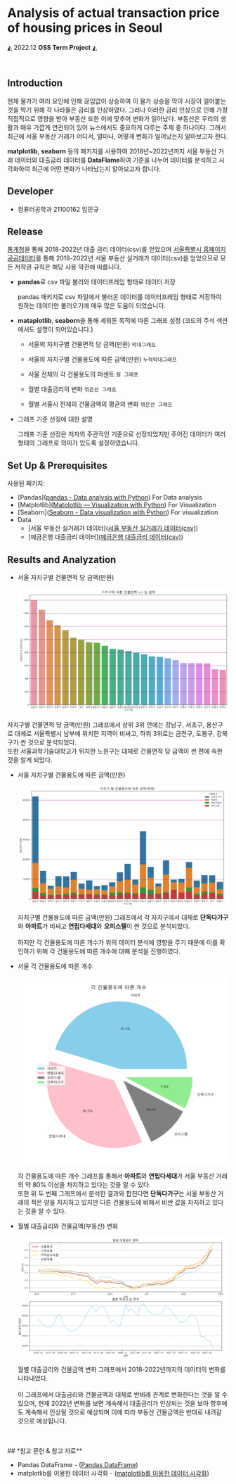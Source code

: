 # Analysis of actual transaction price of housing prices in Seoul




 ◭ 2022.12  **OSS Term Project**  ◭
 
 <br>
 
 ## **Introduction**
 
 현재 물가가 여러 요인에 인해 끊임없이 상승하여 이 물가 상승을 막아 시장이 얼어붙는 것을 막기 위해 각 나라들은 금리를 인상하였다.
 그러나 이러한 금리 인상으로 인해 가장 직접적으로 영향을 받아 부동산 또한 이에 맞추어 변화가 일어났다.
 부동산은 우리의 생활과 매우 가깝게 연관되어 있어 뉴스에서도 중요하게 다루는 주제 중 하나이다.
 그래서 최근에 서울 부동산 거래가 어디서, 얼마나, 어떻게 변화가 일어났는지 알아보고자 한다.  
 
 **matplotlib**, **seaborn** 등의 패키지를 사용하여 2018년~2022년까지 서울 부동산 거래 데이터와 대출금리 데이터를 **DataFlame**하여 기준을 나누어 데이터를 분석하고 시각화하여 최근에 어떤 변화가 나타났는지 알아보고자 합니다.
 
 ## **Developer**
 
 * 컴퓨터공학과 21100162 임민규

## **Release**

[통계청](https://kosis.kr/search/search.do?query=%EA%B8%88%EB%A6%AC)을 통해 2018-2022년 대출 금리 데이터(csv)를 얻었으며 [서울특별시 홈페이지 공공데이터](https://data.seoul.go.kr/dataList/OA-21275/S/1/datasetView.do)를 통해 2018-2022년 서울 부동산 실거래가 데이터(csv)를 얻었으므로 모든 저작권 규칙은 해당 사용 약관에 따릅니다.

* **pandas**로 csv 파일 불러와 데이터프레임 형태로 데이터 저장

  pandas 패키지로 csv 파일에서 불러온 데이터를 데이터프레임 형태로 저장하여 원하는 데이터만 불러오기에 매우 많은 도움이 되었습니다.

* **mataplotlib**, **seaborn**을 통해 세워둔 목적에 따른 그래프 설정
  (코드의 주석 섹션에서도 설명이 되어있습니다.)
  
  * 서울의 자치구별 건물면적 당 금액(만원) `막대그래프`

  * 서울의 자치구별 건물용도에 따른 금액(만원) `누적막대그래프`

  * 서울 전체의 각 건물용도의 퍼센트 `원 그래프`

  * 월별 대출금리의 변화 `꺾은선 그래프`

  * 월별 서울시 전체의 건물금액의 평균의 변화 `꺾은선 그래프`

* 그래프 기준 선정에 대한 설명
  
  그래프 기준 선정은 저자의 주관적인 기준으로 선정되었지만 주어진 데이터가 여러 형태의 그래프로 의미가 있도록 설정하였습니다.
  
## **Set Up & Prerequisites**

사용된 패키지:<br>

* [Pandas]([pandas - Data analysis with Python](https://pandas.pydata.org/)) For Data analysis
* [Matplotlib]([Matplotlib — Visualization with Python](https://matplotlib.org/)) For Visualization
* [Seaborn]([Seaborn - Data visualization with Python](https://seaborn.pydata.org/)) For visualization
* Data
   * [서울 부동산 실거래가 데이터]([서울 부동산 실거래가 데이터(csv)](https://data.seoul.go.kr/dataList/OA-21275/S/1/datasetView.do))
   * [예금은행 대출금리 데이터]([예금은행 대출금리 데이터(csv)](https://kosis.kr/search/search.do?query=%EA%B8%88%EB%A6%AC))
  
## **Results and Analyzation**
 
 * 서울 자치구별 건물면적 당 금액(만원)
 
   ![](./image/1.png)
  
  자치구별 건물면적 당 금액(만원) 그래프에서 상위 3위 안에는 강남구, 서초구, 용산구로 대체로 서울특별시 남부에 위치한 지역이 비싸고, 하위 3위로는 금천구, 도봉구, 강북구가 싼 것으로 
  분석되었다.<br> 
  또한 서울과학기술대학교가 위치한 노원구는 대체로 건물면적 당 금액이 싼 편에 속한 것을 알게 되었다.
  
 * 서울 자치구별 건물용도에 따른 금액(만원)
  
   ![](./image/2.png)
   
   자치구별 건물용도에 따른 금액(만원) 그래프에서 각 자치구에서 대체로 **단독다가구**와 **아파트**가 비싸고 **연립다세대**와 **오피스텔**이 싼 것으로 분석되었다.<br>
   <br>
   하지만 각 건물용도에 따른 개수가 위의 데이터 분석에 영향을 주기 때문에 이를 확인하기 위해 각 건물용도에 따른 개수에 대해 분석을 진행하였다.
 
 * 서울 각 건물용도에 따른 개수
 
   ![](./image/3.png)
   
   각 건물용도에 따른 개수 그래프를 통해서 **아파트**와 **연립다세대**가 서울 부동산 거래의 약 80% 이상을 차지하고 있다는 것을 알 수 있다.<br>
   또한 위 두 번째 그래프에서 분석한 결과와 합친다면 **단독다가구**는 서울 부동산 거래의 적은 양을 차지하고 있지만 다른 건물용도에 비해서 비싼 값을 차지하고 있다는 것을 알 수 있다. 
 
 * 월별 대출금리와 건물금액(부동산) 변화

   ![](./image/4.png)
   
   월별 대출금리와 건물금액 변화 그래프에서 2018-2022년까지의 데이터의 변화를 나타내었다.<br>
   <br>
   이 그래프에서 대출금리와 건물금액과 대체로 반비례 관계로 변화한다는 것을 알 수 있으며, 현재 2022년 변화를 보면 계속해서 대출금리가 인상되는 것을 보아 향후에도 계속해서 인상될 것으로 예상되며 이에 따라 부동산 건물금액은 반대로 내려갈 것으로 예상됩니다. 
   
<br>
<br>
## *참고 문헌 & 참고 자료**

* Pandas DataFrame - ([Pandas DataFrame](https://wikidocs.net/4366))
* matplotlib를 이용한 데이터 시각화 - ([matplotlib를 이용한 데이터 시각화](https://wikidocs.net/2875))
